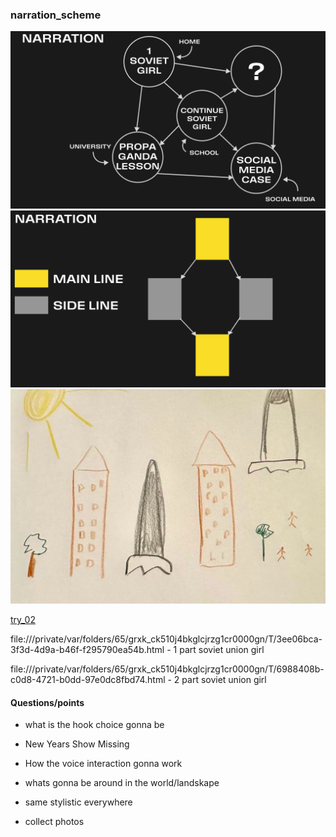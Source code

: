 ### narration_scheme

<img src="Photos/narration_scheme.png" width="800px">

<img src="Photos/narration_scheme02.png" width="800px">

<img src="Photos/girls_painting.png" width="800px">


<a href="file:///private/var/folders/65/grxk_ck510j4bkglcjrzg1cr0000gn/T/e3be3ba0-34d0-4118-9672-9d83c4b3416a.html">try_02</a>

file:///private/var/folders/65/grxk_ck510j4bkglcjrzg1cr0000gn/T/3ee06bca-3f3d-4d9a-b46f-f295790ea54b.html - 1 part soviet union girl

file:///private/var/folders/65/grxk_ck510j4bkglcjrzg1cr0000gn/T/6988408b-c0d8-4721-b0dd-97e0dc8fbd74.html   -  2 part soviet union girl





#### Questions/points

- what is the hook choice gonna be

- New Years Show Missing

- How the voice interaction gonna work

- whats gonna be around in the world/landskape

- same stylistic everywhere

- collect photos

